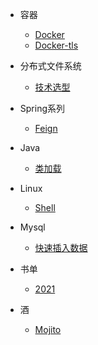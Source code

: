 - 容器
  - [Docker](container/docker.md)
  - [Docker-tls](container/docker-tls.md)

- 分布式文件系统
  - [技术选型](file/technicalSelection.md)

- Spring系列
  - [Feign](spring/feign.md)

- Java
  - [类加载](java/classloader.md)

- Linux
  - [Shell](linux/shell.md)

- Mysql
  - [快速插入数据](mysql/insertData.md)

- 书单
  - [2021](book/2021.md)

- 酒
  - [Mojito](liquor/mojito.md)

